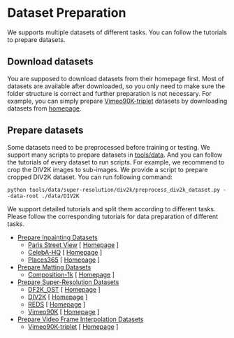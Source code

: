 # Dataset Preparation

We supports multiple datasets of different tasks. You can follow the tutorials to prepare datasets.

## Download datasets

You are supposed to download datasets from their homepage first.
Most of datasets are available after downloaded, so you only need to make sure the folder structure is correct and further preparation is not necessary.
For example, you can simply prepare [Vimeo90K-triplet](./video_interpolation_datasets.md#Vimeo90K-triplet-Dataset) datasets by downloading datasets from [homepage](http://toflow.csail.mit.edu/).

## Prepare datasets

Some datasets need to be preprocessed before training or testing. We support many scripts to prepare datasets in [tools/data](/tools/data). And you can follow the tutorials of every dataset to run scripts.
For example, we recommend to crop the DIV2K images to sub-images. We provide a script to prepare cropped DIV2K dataset. You can run following command:

```shell
python tools/data/super-resolution/div2k/preprocess_div2k_dataset.py --data-root ./data/DIV2K
```

We support detailed tutorials and split them according to different tasks. Please follow the corresponding tutorials for data preparation of different tasks.

- [Prepare Inpainting Datasets](inpainting_datasets.md)
  - [Paris Street View](inpainting_datasets.md#paris-street-view-dataset) \[ [Homepage](https://github.com/pathak22/context-encoder/issues/24) \]
  - [CelebA-HQ](inpainting_datasets.md#celeba-hq-dataset) \[ [Homepage](https://github.com/tkarras/progressive_growing_of_gans#preparing-datasets-for-training) \]
  - [Places365](inpainting_datasets.md#places365-dataset) \[ [Homepage](http://places2.csail.mit.edu/) \]
- [Prepare Matting Datasets](matting_datasets.md)
  - [Composition-1k](matting_datasets.md#composition-1k-dataset) \[ [Homepage](https://sites.google.com/view/deepimagematting) \]
- [Prepare Super-Resolution Datasets](super_resolution_datasets.md)
  - [DF2K_OST](super_resolution_datasets.md#df2kost-dataset) \[ [Homepage](https://github.com/xinntao/Real-ESRGAN/blob/master/docs/Training.md) \]
  - [DIV2K](super_resolution_datasets.md#div2k-dataset) \[ [Homepage](https://data.vision.ee.ethz.ch/cvl/DIV2K/) \]
  - [REDS](super_resolution_datasets.md#reds-dataset) \[ [Homepage](https://seungjunnah.github.io/Datasets/reds.html) \]
  - [Vimeo90K](super_resolution_datasets.md#vimeo90k-dataset) \[ [Homepage](http://toflow.csail.mit.edu) \]
- [Prepare Video Frame Interpolation Datasets](video_interpolation_datasets.md)
  - [Vimeo90K-triplet](video_interpolation_datasets.md#vimeo90k-triplet-dataset) \[ [Homepage](http://toflow.csail.mit.edu) \]
